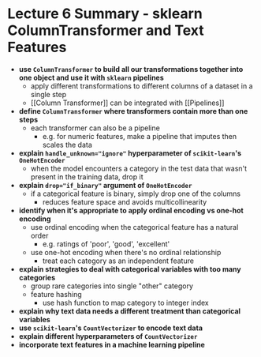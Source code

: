 # Lecture 6 Summary - sklearn ColumnTransformer and Text Features
- **use `ColumnTransformer` to build all our transformations together into one object and use it with `sklearn` pipelines**
	- apply different transformations to different columns of a dataset in a single step
	- [[Column Transformer]] can be integrated with [[Pipelines]]
- **define `ColumnTransformer` where transformers contain more than one steps**
	- each transformer can also be a pipeline
		- e.g. for numeric features, make a pipeline that imputes then scales the data
- **explain `handle_unknown="ignore"` hyperparameter of `scikit-learn`'s `OneHotEncoder`**
	- when the model encounters a category in the test data that wasn't present in the training data, drop it
- **explain `drop="if_binary"` argument of `OneHotEncoder`**
	- if a categorical feature is binary, simply drop one of the columns
		- reduces feature space and avoids multicollinearity
- **identify when it's appropriate to apply ordinal encoding vs one-hot encoding**
	- use ordinal encoding when the categorical feature has a natural order
		- e.g. ratings of 'poor', 'good', 'excellent'
	- use one-hot encoding when there's no ordinal relationship
		- treat each category as an independent feature
- **explain strategies to deal with categorical variables with too many categories**
	- group rare categories into single "other" category
	- feature hashing
		- use hash function to map category to integer index 
- **explain why text data needs a different treatment than categorical variables**
- **use `scikit-learn`'s `CountVectorizer` to encode text data**
- **explain different hyperparameters of `CountVectorizer`**
- **incorporate text features in a machine learning pipeline**